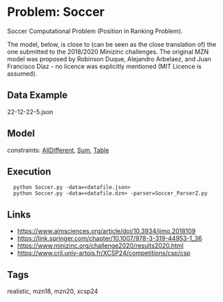 # Problem: Soccer

Soccer Computational Problem (Position in Ranking Problem).

The model, below, is close to (can be seen as the close translation of) the one submitted to the 2018/2020 Minizinc challenges.
The original MZN model was proposed by Robinson Duque, Alejandro Arbelaez, and Juan Francisco Díaz - no licence was explicitly mentioned (MIT Licence is assumed).

## Data Example
  22-12-22-5.json

## Model
  constraints: [AllDifferent](https://pycsp.org/documentation/constraints/AllDifferent), [Sum](https://pycsp.org/documentation/constraints/Sum), [Table](https://pycsp.org/documentation/constraints/Table)

## Execution
```
  python Soccer.py -data=<datafile.json>
  python Soccer.py -data=<datafile.dzn> -parser=Soccer_ParserZ.py
```

## Links
  - https://www.aimsciences.org/article/doi/10.3934/jimo.2018109
  - https://link.springer.com/chapter/10.1007/978-3-319-44953-1_36
  - https://www.minizinc.org/challenge2020/results2020.html
  - https://www.cril.univ-artois.fr/XCSP24/competitions/csp/csp

## Tags
  realistic, mzn18, mzn20, xcsp24
